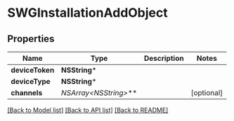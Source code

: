 # SWGInstallationAddObject

## Properties
Name | Type | Description | Notes
------------ | ------------- | ------------- | -------------
**deviceToken** | **NSString*** |  | 
**deviceType** | **NSString*** |  | 
**channels** | **NSArray&lt;NSString*&gt;*** |  | [optional] 

[[Back to Model list]](../README.md#documentation-for-models) [[Back to API list]](../README.md#documentation-for-api-endpoints) [[Back to README]](../README.md)


